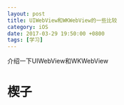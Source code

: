 ```yaml
---
layout: post
title: UIWebView和WKWebView的一些比较
category: iOS
date: 2017-03-29 19:50:00 +0800
tags: [学习]
---
```

介绍一下UIWebView和WKWebView

# 楔子


